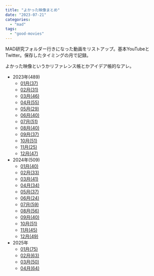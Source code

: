```yaml
---
title: "よかった映像まとめ"
date: "2023-07-21"
categories: 
  - "mad"
tags: 
  - "good-movies"
---
```


MAD研究フォルダー行きになった動画をリストアップ。基本YouTubeとTwitter。保存したタイミングの月で記録。

よかった映像というかリファレンス帳とかアイデア帳的なアレ。

- 2023年(489)
    - [01月(37)](/blog/2023-07-21-good-movies-2023-01/)
    - [02月(31)](/blog/2023-07-21-good-movies-2023-02/)
    - [03月(46)](/blog/2023-07-21-good-movies-2023-03/)
    - [04月(55)](/blog/2023-07-21-good-moveis-2023-04/)
    - [05月(29)](/blog/2023-07-21-good-movies-2023-05/)
    - [06月(40)](/blog/2023-07-21-good-movies-2023-06/)
    - [07月(51)](/blog/2023-07-31-good-movies-2023-07/)
    - [08月(40)](/blog/2023-08-29-good-movies-2023-08/)
    - [09月(37)](/blog/2023-10-01-good-movies-2023-09/)
    - [10月(51)](/blog/2023-10-30-good-movies-2023-10/)
    - [11月(25)](/blog/2023-11-28-good-movies-2023-11/)
    - [12月(47)](/blog/2023-12-28-good-movies-2023-12/)
- 2024年(509)
    - [01月(40)](/blog/2024-01-30-good-movies-2024-01/)
    - [02月(33)](/blog/2024-02-27-good-movies-2024-02/)
    - [03月(41)](/blog/2024-03-27-good-movies-2024-03/)
    - [04月(34)](/blog/2024-04-27-good-movies-2024-04/)
    - [05月(37)](/blog/2024-05-30-good-movies-2024-05/)
    - [06月(24)](/blog/2024-06-28-good-movies-2024-06/)
    - [07月(59)](/blog/2024-07-28-good-movies-2024-07/)
    - [08月(56)](/blog/2024-08-29-good-movies-2024-08/)
    - [09月(40)](/blog/2024-09-26-good-movies-2024-09/)
    - [10月(51)](/blog/2024-10-30-good-movies-2024-10/)
    - [11月(45)](/blog/2024-11-28-good-movies-2024-11/)
    - [12月(49)](/blog/2024-12-25-good-movies-2024-12/)
- 2025年
    - [01月(75)](/blog/2025-01-29-good-movies-2025-01/)
    - [02月(63)](/blog/2025-02-26-good-movies-2025-02/)
    - [03月(50)](/blog/2025-03-27-good-movies-2025-03/)
    - [04月(64)](/blog/2025-04-28-good-movies-2025-04/)